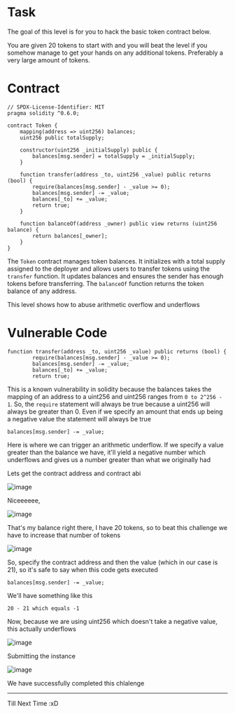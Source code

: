 # Task
The goal of this level is for you to hack the basic token contract below.

You are given 20 tokens to start with and you will beat the level if you somehow manage to get your hands on any additional tokens. Preferably a very large amount of tokens.

# Contract
   
```sol
// SPDX-License-Identifier: MIT
pragma solidity ^0.6.0;

contract Token {
    mapping(address => uint256) balances;
    uint256 public totalSupply;

    constructor(uint256 _initialSupply) public {
        balances[msg.sender] = totalSupply = _initialSupply;
    }

    function transfer(address _to, uint256 _value) public returns (bool) {
        require(balances[msg.sender] - _value >= 0);
        balances[msg.sender] -= _value;
        balances[_to] += _value;
        return true;
    }

    function balanceOf(address _owner) public view returns (uint256 balance) {
        return balances[_owner];
    }
}
```
The `Token` contract manages token balances. It initializes with a total supply assigned to the deployer and allows users to transfer tokens using the `transfer` function. It updates balances and ensures the sender has enough tokens before transferring. The `balanceOf` function returns the token balance of any address.

This level shows how to abuse arithmetic overflow and underflows

# Vulnerable Code

```sol
function transfer(address _to, uint256 _value) public returns (bool) {
        require(balances[msg.sender] - _value >= 0);
        balances[msg.sender] -= _value;
        balances[_to] += _value;
        return true;
```
This is a known vulnerability in solidity because the balances takes the mapping of an address to a uint256 and uint256 ranges from `0 to 2^256 - 1`. So, the `require` statement will always be true because a uint256 will always be greater than 0. Even if we specify an amount that ends up being a negative value the statement will always be true

```sol
balances[msg.sender] -= _value;
```
Here is where we can trigger an arithmetic underflow. If we specify a value greater than the balance we have, it'll yield a negative number which underflows and gives us a number greater than what we originally had

Lets get the contract address and contract abi

![image](https://github.com/user-attachments/assets/fd9053eb-7222-4a48-be00-18676a6242be)

Niceeeeee,

![image](https://github.com/user-attachments/assets/59ab2372-2ccf-44d6-b36b-4dabf6dbf700)

That's my balance right there, I have 20 tokens, so to beat this challenge we have to increase that number of tokens

![image](https://github.com/user-attachments/assets/11d77409-d698-4c81-84bb-171d79490ec3)

So, specify the contract address and then the value (which in our case is 21), so it's safe to say when this code gets executed

```sol
balances[msg.sender] -= _value;
```

We'll have something like this

```sol
20 - 21 which equals -1
```

Now, because we are using uint256 which doesn't take a negative value, this actually underflows

![image](https://github.com/user-attachments/assets/05a2d852-26e8-4c56-9f03-a980956b3e54)

Submitting the instance

![image](https://github.com/user-attachments/assets/3d35c15a-2c36-44b5-8216-80a57f8efd3f)

We have successfully completed this chlalenge

--------------------------------------

Till Next Time :xD






















